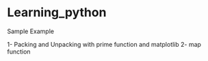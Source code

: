 # Learning_python
Sample Example

1- Packing and Unpacking with prime function and matplotlib
2- map function
